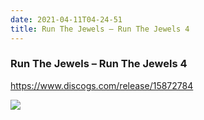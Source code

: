 ```yaml
---
date: 2021-04-11T04-24-51
title: Run The Jewels – Run The Jewels 4
---
```

### Run The Jewels – Run The Jewels 4
https://www.discogs.com/release/15872784

![](dayone-moment://C411DB56F30D48C2BB4CAFEFEBFCA3BE)
